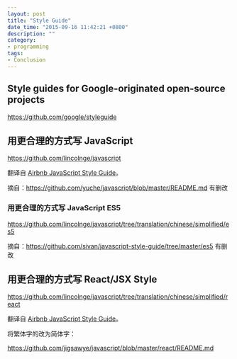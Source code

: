 ```yaml
---
layout: post
title: "Style Guide"
date_time: "2015-09-16 11:42:21 +0800"
description: ""
category:
- programming
tags:
- Conclusion
---
```


## Style guides for Google-originated open-source projects

<https://github.com/google/styleguide>

## 用更合理的方式写 JavaScript

<https://github.com/lincolnge/javascript>

翻译自 [Airbnb JavaScript Style Guide](https://github.com/airbnb/javascript)。

摘自：<https://github.com/yuche/javascript/blob/master/README.md> 有删改

### 用更合理的方式写 JavaScript ES5

<https://github.com/lincolnge/javascript/tree/translation/chinese/simplified/es5>

摘自：<https://github.com/sivan/javascript-style-guide/tree/master/es5> 有删改

## 用更合理的方式写 React/JSX Style

<https://github.com/lincolnge/javascript/tree/translation/chinese/simplified/react>

翻译自 [Airbnb JavaScript Style Guide](https://github.com/airbnb/javascript/tree/master/react)。

将繁体字的改为简体字：

<https://github.com/jigsawye/javascript/blob/master/react/README.md>

